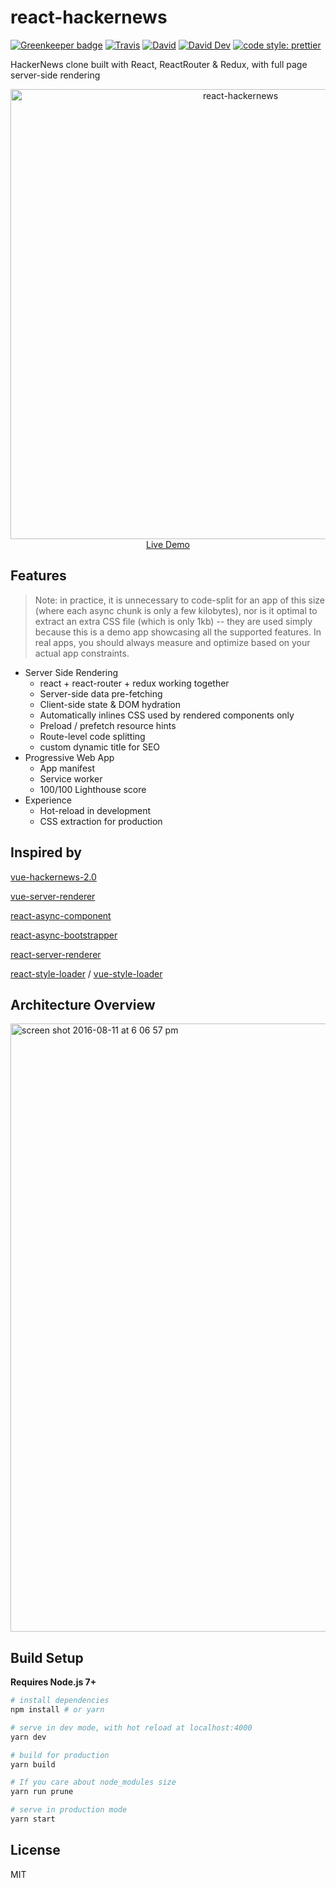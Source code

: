 # react-hackernews

[![Greenkeeper badge](https://badges.greenkeeper.io/JounQin/react-hackernews.svg)](https://greenkeeper.io/)
[![Travis](https://img.shields.io/travis/JounQin/react-hackernews.svg)](https://travis-ci.org/JounQin/react-hackernews)
[![David](https://img.shields.io/david/JounQin/react-hackernews.svg)](https://david-dm.org/JounQin/react-hackernews)
[![David Dev](https://img.shields.io/david/dev/JounQin/react-hackernews.svg)](https://david-dm.org/JounQin/react-hackernews?type=dev)
[![code style: prettier](https://img.shields.io/badge/code_style-prettier-ff69b4.svg)](https://github.com/prettier/prettier)

HackerNews clone built with React, ReactRouter &amp; Redux, with full page server-side rendering

<p align="center">
  <a href="https://react-hn.now.sh" target="_blank" rel="noopener noreferrer">
    <img width="720" alt="react-hackernews" src="https://user-images.githubusercontent.com/8336744/34520639-7bc3334e-f0c4-11e7-94c6-e6ef3b007e7f.png">
    <br>
    Live Demo
  </a>
</p>

## Features

> Note: in practice, it is unnecessary to code-split for an app of this size (where each async chunk is only a few kilobytes), nor is it optimal to extract an extra CSS file (which is only 1kb) -- they are used simply because this is a demo app showcasing all the supported features. In real apps, you should always measure and optimize based on your actual app constraints.

* Server Side Rendering
  * react + react-router + redux working together
  * Server-side data pre-fetching
  * Client-side state & DOM hydration
  * Automatically inlines CSS used by rendered components only
  * Preload / prefetch resource hints
  * Route-level code splitting
  * custom dynamic title for SEO
* Progressive Web App
  * App manifest
  * Service worker
  * 100/100 Lighthouse score
* Experience
  * Hot-reload in development
  * CSS extraction for production

## Inspired by

[vue-hackernews-2.0](https://github.com/vuejs/vue-hackernews-2.0)

[vue-server-renderer](https://ssr.vuejs.org)

[react-async-component](https://github.com/ctrlplusb/react-async-component)

[react-async-bootstrapper](https://github.com/ctrlplusb/react-async-bootstrapper)

[react-server-renderer](https://github.com/JounQin/react-server-renderer)

[react-style-loader](https://github.com/JounQin/react-style-loader) / [vue-style-loader](https://github.com/vuejs/vue-style-loader)

## Architecture Overview

<img width="973" alt="screen shot 2016-08-11 at 6 06 57 pm" src="https://cloud.githubusercontent.com/assets/499550/17607895/786a415a-5fee-11e6-9c11-45a2cfdf085c.png">

## Build Setup

**Requires Node.js 7+**

```bash
# install dependencies
npm install # or yarn

# serve in dev mode, with hot reload at localhost:4000
yarn dev

# build for production
yarn build

# If you care about node_modules size
yarn run prune

# serve in production mode
yarn start
```

## License

MIT
